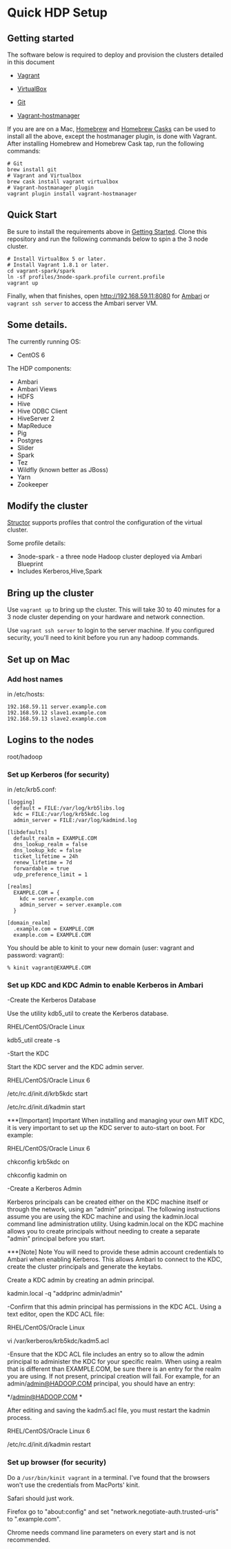 Quick HDP Setup
=======

## Getting started

The software below is required to deploy and provision the clusters detailed in this document

* [Vagrant](https://www.vagrantup.com/)
* [VirtualBox](https://www.virtualbox.org/wiki/VirtualBox)
* [Git](https://git-scm.com/book/en/v2/Getting-Started-Installing-Git)

* [Vagrant-hostmanager](https://github.com/devopsgroup-io/vagrant-hostmanager)

If you are are on a Mac, [Homebrew](https://brew.sh/) and [Homebrew Casks](https://caskroom.github.io/) can be used to install all the above, except the hostmanager plugin, is done with Vagrant.  After installing Homebrew and Homebrew Cask tap, run the following commands:

```
# Git
brew install git
# Vagrant and Virtualbox
brew cask install vagrant virtualbox
# Vagrant-hostmanager plugin
vagrant plugin install vagrant-hostmanager
```

## Quick Start
Be sure to install the requirements above in [Getting Started](#getting-started). Clone this repository and run the following commands below to spin a the 3 node cluster.

```
# Install VirtualBox 5 or later.
# Install Vagrant 1.8.1 or later.
cd vagrant-spark/spark
ln -sf profiles/3node-spark.profile current.profile
vagrant up
```

Finally, when that finishes, open http://192.168.59.11:8080 for [Ambari](https://ambari.apache.org/) or ```vagrant ssh server``` to access the Ambari server VM.


## Some details.

The currently running OS:
* CentOS 6


The HDP components:
* Ambari
* Ambari Views
* HDFS
* Hive
* Hive ODBC Client
* HiveServer 2
* MapReduce
* Pig
* Postgres
* Slider
* Spark
* Tez
* Wildfly (known better as JBoss)
* Yarn
* Zookeeper

## Modify the cluster

[Structor](https://github.com/hortonworks/structor) supports profiles that control the configuration of the
virtual cluster.

Some profile details:
* 3node-spark - a three node Hadoop cluster deployed via Ambari Blueprint
* Includes Kerberos,Hive,Spark


## Bring up the cluster

Use ```vagrant up``` to bring up the cluster. This will take 30 to 40 minutes for 
a 3 node cluster depending on your hardware and network connection.

Use ```vagrant ssh server``` to login to the server machine. If you configured 
security, you'll need to kinit before you run any hadoop commands.

## Set up on Mac

### Add host names

in /etc/hosts:
```
192.168.59.11 server.example.com
192.168.59.12 slave1.example.com
192.168.59.13 slave2.example.com
```

## Logins to the nodes
root/hadoop

### Set up Kerberos (for security)

in /etc/krb5.conf:
```
[logging]
  default = FILE:/var/log/krb5libs.log
  kdc = FILE:/var/log/krb5kdc.log
  admin_server = FILE:/var/log/kadmind.log

[libdefaults]
  default_realm = EXAMPLE.COM
  dns_lookup_realm = false
  dns_lookup_kdc = false
  ticket_lifetime = 24h
  renew_lifetime = 7d
  forwardable = true
  udp_preference_limit = 1

[realms]
  EXAMPLE.COM = {
    kdc = server.example.com
    admin_server = server.example.com
  }

[domain_realm]
  .example.com = EXAMPLE.COM
  example.com = EXAMPLE.COM
```

You should be able to kinit to your new domain (user: vagrant and 
password: vagrant):

```
% kinit vagrant@EXAMPLE.COM
```
### Set up KDC and KDC Admin to enable Kerberos in Ambari

-Create the Kerberos Database

Use the utility kdb5_util to create the Kerberos database.

RHEL/CentOS/Oracle Linux

kdb5_util create -s


-Start the KDC

Start the KDC server and the KDC admin server.

RHEL/CentOS/Oracle Linux 6

/etc/rc.d/init.d/krb5kdc start

/etc/rc.d/init.d/kadmin start


***[Important]	Important
When installing and managing your own MIT KDC, it is very important to set up the KDC server to auto-start on boot. For example:

RHEL/CentOS/Oracle Linux 6

chkconfig krb5kdc on

chkconfig kadmin on


-Create a Kerberos Admin

Kerberos principals can be created either on the KDC machine itself or through the network, using an “admin” principal. The following instructions assume you are using the KDC machine and using the kadmin.local command line administration utility. Using kadmin.local on the KDC machine allows you to create principals without needing to create a separate "admin" principal before you start.

***[Note]	Note
You will need to provide these admin account credentials to Ambari when enabling Kerberos. This allows Ambari to connect to the KDC, create the cluster principals and generate the keytabs.

Create a KDC admin by creating an admin principal.

kadmin.local -q "addprinc admin/admin"

-Confirm that this admin principal has permissions in the KDC ACL. Using a text editor, open the KDC ACL file:

RHEL/CentOS/Oracle Linux

vi /var/kerberos/krb5kdc/kadm5.acl


-Ensure that the KDC ACL file includes an entry so to allow the admin principal to administer the KDC for your specific realm. When using a realm that is different than EXAMPLE.COM, be sure there is an entry for the realm you are using. If not present, principal creation will fail. For example, for an admin/admin@HADOOP.COM principal, you should have an entry:

*/admin@HADOOP.COM *

After editing and saving the kadm5.acl file, you must restart the kadmin process.

RHEL/CentOS/Oracle Linux 6

/etc/rc.d/init.d/kadmin restart




### Set up browser (for security)

Do a `/usr/bin/kinit vagrant` in a terminal. I've found that the browsers
won't use the credentials from MacPorts' kinit. 

Safari should just work.

Firefox go to "about:config" and set "network.negotiate-auth.trusted-uris" to 
".example.com".

Chrome needs command line parameters on every start and is not recommended.
